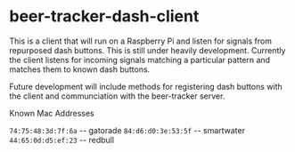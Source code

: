 # beer-tracker-dash-client
This is a client that will run on a Raspberry Pi and listen for signals from repurposed dash buttons.
This is still under heavily development. Currently the client listens for incoming signals matching a particular pattern and matches them to known dash buttons.

Future development will include methods for registering dash buttons with the client and communciation with the beer-tracker server.

Known Mac Addresses

`74:75:48:3d:7f:6a` -- gatorade
`84:d6:d0:3e:53:5f` -- smartwater
`44:65:0d:d5:ef:23` -- redbull
